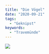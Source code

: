```yaml
---
title: "Die Vögel"
date: "2020-09-21"
tags:
  - "Geknipst"
keywords:
  - "Travemünde"
---
```


![](/img/img_0207-1024x768.jpg)

